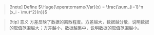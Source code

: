 
>[!note] Define
>$\Huge{\operatorname{Var}(x) = \frac{\sum_{i=1}^n (x_i - \mu)^2}{n}}$

>[!tip] 意义
>方差反映了数据的离散程度。方差越大，数据越分散，说明数据的取值范围越大；方差越小，数据越集中，说明数据的取值范围越小。
 